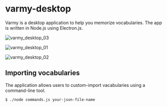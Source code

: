 # varmy-desktop
Varmy is a desktop application to help you memorize vocabularies. The app is written in Node.js using Electron.js. 


![varmy_desktop_03](https://user-images.githubusercontent.com/1064036/39588939-b413cc7c-4eb1-11e8-9258-03b110e23514.png)

![varmy_desktop_01](https://user-images.githubusercontent.com/1064036/39588940-b42ff000-4eb1-11e8-90ec-5af5b3e695bd.png)

![varmy_desktop_02](https://user-images.githubusercontent.com/1064036/39588941-b44ac74a-4eb1-11e8-9c54-66b7bf668829.png)


## Importing vocabularies
The application allows users to custom-import vacabularies using a command-line tool. 

`$ ./node commands.js your-json-file-name`

